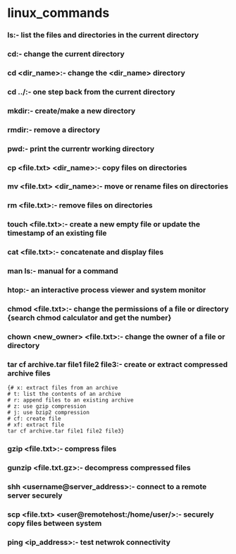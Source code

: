 # linux_commands

### ls:- list the files and directories in the current directory
### cd:- change the current directory
### cd <dir_name>:- change the <dir_name> directory
### cd ../:- one step back from the current directory
### mkdir:- create/make a new directory
### rmdir:- remove a directory
### pwd:- print the currentr working directory
### cp <file.txt> <dir_name>:- copy files on directories
### mv <file.txt> <dir_name>:- move or rename files on directories
### rm <file.txt>:- remove files on directories
### touch <file.txt>:- create a new empty file or update the timestamp of an existing file
### cat <file.txt>:- concatenate and display files
### man ls:- manual for a command
### htop:- an interactive process viewer and system monitor
### chmod <number> <file.txt>:- change the permissions of a file or directory {search chmod calculator and get the number}
### chown <new_owner> <file.txt>:- change the owner of a file or directory
### tar cf archive.tar file1 file2 file3:- create or extract compressed archive files
    {# x: extract files from an archive
    # t: list the contents of an archive
    # r: append files to an existing archive
    # z: use gzip compression
    # j: use bzip2 compression
    # cf: create file
    # xf: extract file
    tar cf archive.tar file1 file2 file3}
### gzip <file.txt>:- compress files
### gunzip <file.txt.gz>:- decompress compressed files
### shh <username@server_address>:- connect to a remote server securely
### scp <file.txt> <user@remotehost:/home/user/>:- securely copy files between system
### ping <ip_address>:- test netwrok connectivity
